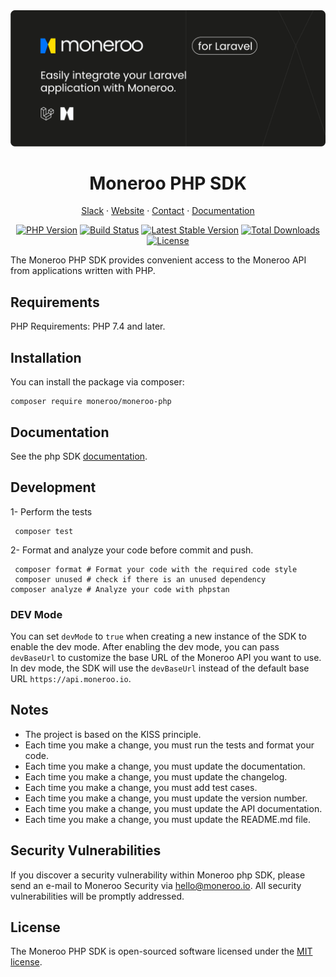 <div align="center">
<a href="https://moneroo.io" title="Moneroo - Payment stack for Africa">
    <img src="/art/cover.png" alt="Moneroo website">
</a>

# Moneroo PHP SDK

<!-- Nav header - Start -->

<a href="https://join.slack.com/t/ballerine-oss/shared_invite/zt-1iu6otkok-OqBF3TrcpUmFd9oUjNs2iw">Slack</a>
·
<a href="https://www.moneroo.io/">Website</a>
·
<a href="https://www.moneroo.io/contact">Contact</a>
·
<a href="https://docs.moneroo.io/">Documentation</a>

<!-- Nav header - END -->

<!-- Badges - Start -->
[![PHP Version](https://img.shields.io/packagist/php-v/moneroo/moneroo-php.svg)](https://packagist.org/packages/moneroo/moneroo-php)
[![Build Status](https://github.com/monerooHQ/moneroo-php/actions/workflows/run-tests.yml/badge.svg?branch=main)](https://github.com/moneroo/moneroo-php/actions?query=branch%3Amain)
[![Latest Stable Version](https://poser.pugx.org/moneroo/moneroo-php/v/stable.svg)](https://packagist.org/packages/moneroo/moneroo-php)
[![Total Downloads](https://poser.pugx.org/moneroo/moneroo-php/downloads.svg)](https://packagist.org/packages/moneroo/moneroo-php)
[![License](https://poser.pugx.org/moneroo/moneroo-php/license.svg)](https://packagist.org/packages/moneroo/moneroo-php)

<!-- Badges - END -->


</div>

The Moneroo PHP SDK provides convenient access to the Moneroo API from applications written with PHP.


## Requirements
PHP Requirements: PHP 7.4 and later.

## Installation

You can install the package via composer:

```shell
composer require moneroo/moneroo-php
```

## Documentation
See the php SDK [documentation](https://docs.moneroo.io/sdk/php).

## Development

1- Perform the tests
```shell
 composer test
```
2- Format and analyze your code before commit and push.
```shell
 composer format # Format your code with the required code style
 composer unused # check if there is an unused dependency
composer analyze # Analyze your code with phpstan
```

### DEV Mode
You can set `devMode` to `true` when creating a new instance of the SDK to enable the dev mode.
After enabling the dev mode, you can pass `devBaseUrl` to customize the base URL of the Moneroo API you want to use.
In dev mode, the SDK will use the `devBaseUrl` instead of the default base URL `https://api.moneroo.io`.

## Notes
- The project is based on the KISS principle.
- Each time you make a change, you must run the tests and format your code.
- Each time you make a change, you must update the documentation.
- Each time you make a change, you must update the changelog.
- Each time you make a change, you must add test cases.
- Each time you make a change, you must update the version number.
- Each time you make a change, you must update the API documentation.
- Each time you make a change, you must update the README.md file.

## Security Vulnerabilities
If you discover a security vulnerability within Moneroo php SDK, please send an e-mail to Moneroo Security via [hello@moneroo.io](mailto:security@moneroo.io). All security vulnerabilities will be promptly addressed.

## License
The Moneroo PHP SDK is open-sourced software licensed under the [MIT license](LICENSE.md).
